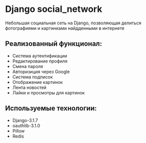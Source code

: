 # Django social_network


Небольшая социальная сеть на Django, позволяющая делиться фотографиями и картинками найдденными в интернете

## Реализованный функционал:

* Система аутентификации
* Редактирование профиля
* Смена пароля
* Авторизиция через Google
* Система подписок
* Отображение картинок
* Лента новостей
* Лайки и просмотры для картинок

## Используемые технологии:

* Django-3.1.7
* oauthlib-3.1.0
* Pillow
* Redis
